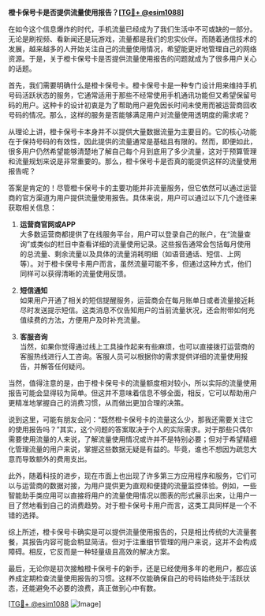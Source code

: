**橙卡保号卡是否提供流量使用报告？[[TG💪+ @esim1088](https://t.me/s/esim1088)]**

在如今这个信息爆炸的时代，手机流量已经成为了我们生活中不可或缺的一部分。无论是刷视频、看新闻还是玩游戏，流量都是我们的忠实伙伴。而随着通信技术的发展，越来越多的人开始关注自己的流量使用情况，希望能更好地管理自己的网络资源。于是，关于橙卡保号卡是否提供流量使用报告的问题就成为了很多用户关心的话题。

首先，我们需要明确什么是橙卡保号卡。橙卡保号卡是一种专门设计用来维持手机号码活跃状态的服务，它通常适用于那些不经常使用手机通讯功能但又希望保留号码的用户。这种卡的设计初衷是为了帮助用户避免因长时间未使用而被运营商回收号码的情况。那么，这样的服务是否能够满足用户对流量使用透明度的需求呢？

从理论上讲，橙卡保号卡本身并不以提供大量数据流量为主要目的。它的核心功能在于保持号码的有效性，因此提供的流量通常是基础且有限的。然而，即便如此，很多用户仍然希望能够清楚地了解自己每个月到底用了多少流量，这对于预算管理和流量规划来说是非常重要的。那么，橙卡保号卡是否真的能提供这样的流量使用报告呢？

答案是肯定的！尽管橙卡保号卡的主要功能并非流量服务，但它依然可以通过运营商的官方渠道为用户提供流量使用报告。具体来说，用户可以通过以下几个途径来获取相关信息：

1. **运营商官网或APP**  
   大多数运营商都提供了在线服务平台，用户可以登录自己的账户，在“流量查询”或类似的栏目中查看详细的流量使用记录。这些报告通常会包括每月使用的总流量、剩余流量以及具体的流量消耗明细（如语音通话、短信、上网等）。对于橙卡保号卡用户而言，虽然流量可能不多，但通过这种方式，他们同样可以获得清晰的流量使用反馈。

2. **短信通知**  
   如果用户开通了相关的短信提醒服务，运营商会在每月账单日或者流量接近耗尽时发送提示短信。这类消息不仅告知用户的当前流量状况，还会附带如何充值续费的方法，方便用户及时补充流量。

3. **客服咨询**  
   当然，如果你觉得通过线上工具操作起来有些麻烦，也可以直接拨打运营商的客服热线进行人工咨询。客服人员可以根据你的需求提供详细的流量使用报告，并解答任何疑问。

当然，值得注意的是，由于橙卡保号卡的流量额度相对较小，所以实际的流量使用报告可能会显得较为简单。但这并不意味着信息不够全面，相反，它可以帮助用户更精准地掌握自己的消费习惯，从而做出更加合理的决策。

说到这里，可能有朋友会问：“既然橙卡保号卡的流量这么少，那我还需要关注它的使用报告吗？”其实，这个问题的答案取决于个人的实际需求。对于那些只偶尔需要使用流量的人来说，了解流量使用情况或许并不是特别必要；但对于希望精细化管理流量的用户来说，掌握这些数据无疑是有益的。毕竟，谁也不想因为疏忽大意而导致额外的费用支出。

此外，随着科技的进步，现在市面上也出现了许多第三方应用程序和服务，它们可以与运营商的数据对接，为用户提供更为直观和便捷的流量监控体验。例如，一些智能助手类应用可以直接将用户的流量使用情况以图表的形式展示出来，让用户一目了然地看到自己的消费趋势。对于橙卡保号卡用户而言，这类工具同样是一个不错的选择。

综上所述，橙卡保号卡确实是可以提供流量使用报告的，只是相比传统的大流量套餐，其报告内容可能会稍显简洁。但对于注重细节管理的用户来说，这并不会构成障碍。相反，它反而是一种轻量级且高效的解决方案。

最后，无论你是初次接触橙卡保号卡的新手，还是已经使用多年的老用户，都应该养成定期检查流量使用报告的习惯。这样不仅能确保自己的号码始终处于活跃状态，还能避免不必要的浪费，真正做到心中有数。

[[TG💪+ @esim1088](https://t.me/s/esim1088) ![Image](https://i.postimg.cc/4NQfJmqS/Snipaste-2025-05-13-00-14-12.png)]